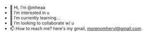 - 👋 Hi, I’m @mheaa
- 👀 I’m interested in u
- 🌱 I’m currently learning...
- 💞️ I’m looking to collaborate  w/ u
- 📫 How to reach me? here's my gmail, morenomheryl@gmail.com.
